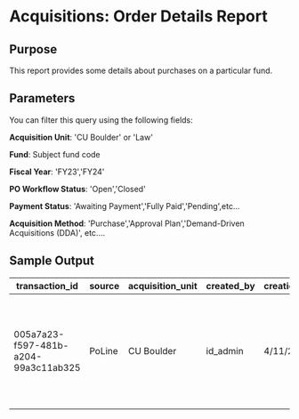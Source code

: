 # Acquisitions: Order Details Report 

## Purpose
This report provides some details about purchases on a particular fund. 

## Parameters
You can filter this query using the following fields: 

**Acquisition Unit**: 
'CU Boulder' or 'Law'

**Fund**: 
Subject fund code

**Fiscal Year**: 
'FY23','FY24'

**PO Workflow Status**: 
'Open','Closed'

**Payment Status**: 
'Awaiting Payment','Fully Paid','Pending',etc...

**Acquisition Method**: 
'Purchase','Approval Plan','Demand-Driven Acquisitions (DDA)', etc....

## Sample Output
| transaction_id                       | source | acquisition_unit | created_by | creation_date | date_ordered | acquisition_method | order_format      | workflow_status | payment_status   | order_type | receipt_status   | receipt_date | amount | currency | transaction_type | expense_class | fiscal_year | fund_code | fund_name       | transaction_encumbrance_status | transaction_encumbrance_subscription | transaction_encumbrance_amount_awaiting_payment | transaction_encumbrance_amount_expended | transaction_encumbrance_initial_amount | encumbrance_po_line_number | encumbrance_po_number | description | re_encumber | title                                                                                  | isbn                        | issn | publisher             | publication_date | subscription_from | subscription_to | vendor                      |
|--------------------------------------|--------|------------------|------------|---------------|--------------|--------------------|-------------------|-----------------|------------------|------------|------------------|--------------|--------|----------|------------------|---------------|-------------|-----------|-----------------|--------------------------------|--------------------------------------|-------------------------------------------------|-----------------------------------------|----------------------------------------|----------------------------|-----------------------|-------------|-------------|----------------------------------------------------------------------------------------|-----------------------------|------|-----------------------|------------------|-------------------|-----------------|-----------------------------|
| 005a7a23-f597-481b-a204-99a3c11ab325 | PoLine | CU Boulder       | id_admin   | 4/11/2023     | 4/11/2023    | Purchase           | Physical Resource | Open            | Awaiting Payment | One-Time   | Awaiting Receipt |              | 24.95  | USD      | Encumbrance      |               | FY2023      | zsgmo     | Suggest a title | Unreleased                     | FALSE                                | 0                                               | 0                                       | 24.95                                  | 995980-1                   | 995980                | b12873694   | FALSE       | Red star over the Pacific : China's rise and the challenge to U.S.   maritime strategy | 1682472183 \| 9781682472187 |      | Naval Institute Press | [2018]           |                   |                 | Coutts Information Services |
